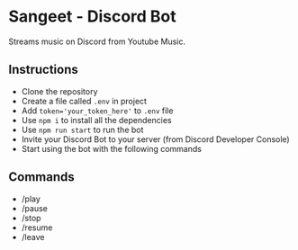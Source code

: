 # Sangeet - Discord Bot

Streams music on Discord from Youtube Music.

## Instructions

- Clone the repository 
- Create a file called `.env` in project
- Add `token='your_token_here'` to `.env` file
- Use `npm i` to install all the dependencies
- Use `npm run start` to run the bot
- Invite your Discord Bot to your server (from Discord Developer Console)
- Start using the bot with the following commands


## Commands
- /play
- /pause
- /stop
- /resume
- /leave

